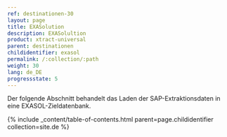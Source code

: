 ```yaml
---
ref: destinationen-30
layout: page
title: EXASolution
description: EXASolultion
product: xtract-universal
parent: destinationen
childidentifier: exasol
permalink: /:collection/:path
weight: 30
lang: de_DE
progressstate: 5
---
```


Der folgende Abschnitt behandelt das Laden der SAP-Extraktionsdaten in eine EXASOL-Zieldatenbank.


{% include _content/table-of-contents.html parent=page.childidentifier collection=site.de %}